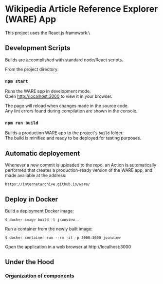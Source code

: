 # Wikipedia Article Reference Explorer (WARE) App

This project uses the React.js framework.\

## Development Scripts

Builds are accomplished with standard node/React scripts.

From the project directory:

### `npm start`

Runs the WARE app in development mode.\
Open [http://localhost:3000](http://localhost:3000) to view it in your browser.

The page will reload when changes made in the source code.\
Any lint errors found during compilation are shown in the console.

### `npm run build`

Builds a production WARE app to the project's `build` folder.\
The build is minified and ready to be deployed for testing purposes.

## Automatic deployement

Whenever a new commit is uploaded to the repo, an Action is automatically performed that
creates a production-ready version of the WARE app, and made available at the address:

```
https://internetarchive.github.io/ware/
```


## Deploy in Docker

Build a deployment Docker image:

```
$ docker image build -t jsonview .
```

Run a container from the newly built image:

```
$ docker container run --rm -it -p 3000:3000 jsonview
````

Open the application in a web browser at http://localhost:3000

## Under the Hood

### Organization of components
